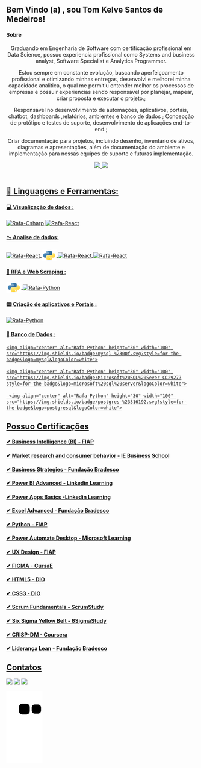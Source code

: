 ## Bem Vindo (a) , sou Tom Kelve Santos de Medeiros!
#### Sobre
<p align="center">Graduando em Engenharia de Software com certificação profissional em Data Science, possuo experiencia profissional como Systems and business analyst, Software Specialist e Analytics Programmer.</p>

<p align="center"> Estou sempre em constante evolução, buscando aperfeiçoamento profissional e otimizando minhas entregas, desenvolvi e melhorei minha capacidade analitica, o qual me permitiu entender melhor os processos de empresas e possuir experiencias sendo responsável por planejar, mapear, criar proposta e executar o projeto.; 
<p align="center">Responsável no desenvolvimento de automações, aplicativos, portais, chatbot, dashboards ,relatórios, ambientes e banco de dados ; Concepção de protótipo e testes de suporte, desenvolvimento de aplicações end-to-end.; </p>
<p align="center">Criar documentação para projetos, incluindo desenho, inventário de ativos, diagramas e apresentações, além de documentação do ambiente e implementação para nossas equipes de suporte e futuras implementação. </p>



<div align="center">
  <a href="https://github.com/TmKelve">
  <img height="180em" src="https://github-readme-stats.vercel.app/api?username=TomKelve&show_icons=true&theme=dark&include_all_commits=true&count_private=true"/>
  <img height="180em" src="https://github-readme-stats.vercel.app/api/top-langs/?username=TomKelve&layout=compact&langs_count=7&theme=dark"/>
</div>
<div style="display: inline_block"><br>

## 🚀 **Linguagens e Ferramentas:**
####  💻 Visualização de dados :
  <div <img align="center" alt="Rafa-React" height="30" width="50" src="https://raw.githubusercontent.com/devicons/devicon/master/icons/react/react-original.svg"> </div>
 
  <img align="center" alt="Rafa-Csharp" height="30" width="100" src="https://img.shields.io/badge/PowerBI-F2C811?style=for-the-badge&logo=Power%20BI&logoColor=white">
  <img align="center" alt="Rafa-React" height="30" width="100" src="https://img.shields.io/badge/Tableau-E97627?style=for-the-badge&logo=Tableau&logoColor=white"> 

####  📉 Analise de dados:
   <img align="center" alt="Rafa-React" height="30" width="50" src="https://img.shields.io/badge/R-276DC3?style=for-the-badge&logo=r&logoColor=white"> 
   <img align="center" alt="Rafa-Python" height="30" width="40" src="https://raw.githubusercontent.com/devicons/devicon/master/icons/python/python-original.svg">
   <img align="center" alt="Rafa-React" height="30" width="100" src="https://img.shields.io/badge/Pandas-2C2D72?style=for-the-badge&logo=pandas&logoColor=white">
   <img align="center" alt="Rafa-React" height="30" width="100" src="https://img.shields.io/badge/Numpy-777BB4?style=for-the-badge&logo=numpy&logoColor=white">

####  🤖 RPA e Web Scraping :
   <img align="center" alt="Rafa-Python" height="30" width="40" src="https://raw.githubusercontent.com/devicons/devicon/master/icons/python/python-original.svg">
   <img align="center" alt="Rafa-Python" height="30" width="30" src="https://img.icons8.com/officexs/452/microsoft-power-automate-2020.png">

####  📟 Criação de aplicativos e Portais : 
   <img align="center" alt="Rafa-Python" height="30" width="30" src="https://img.icons8.com/office/344/microsoft-power-apps.png">
 
####  🎲 Banco de Dados : 
    <img align="center" alt="Rafa-Python" height="30" width="100" src="https://img.shields.io/badge/mysql-%2300f.svg?style=for-the-badge&logo=mysql&logoColor=white">
    
    <img align="center" alt="Rafa-Python" height="30" width="100" src="https://img.shields.io/badge/Microsoft%20SQL%20Sever-CC2927?style=for-the-badge&logo=microsoft%20sql%20server&logoColor=white">
   
     <img align="center" alt="Rafa-Python" height="30" width="100" src="https://img.shields.io/badge/postgres-%23316192.svg?style=for-the-badge&logo=postgresql&logoColor=white">

## Possuo Certificações
#### ✔ Business Intelligence (BI) - FIAP
#### ✔ Market research and consumer behavior - IE Business School
#### ✔ Business Strategies - Fundação Bradesco
#### ✔ Power BI Advanced - Linkedin Learning
#### ✔ Power Apps Basics -Linkedin Learning
#### ✔ Excel Advanced - Fundação Bradesco
#### ✔ Python - FIAP
#### ✔ Power Automate Desktop - Microsoft Learning
#### ✔ UX Design - FIAP 
#### ✔ FIGMA - CursaE
#### ✔ HTML5 - DIO
#### ✔ CSS3 - DIO
#### ✔ Scrum Fundamentals - ScrumStudy
#### ✔ Six Sigma Yellow Belt - 6SigmaStudy
#### ✔ CRISP-DM - Coursera
#### ✔ Liderança Lean - Fundação Bradesco

</div>

<div> 

 ## Contatos
 
 <a href="https://discord.gg/wagxzStdcR" target="_blank"><img src="https://img.shields.io/badge/Discord-7289DA?style=for-the-badge&logo=discord&logoColor=white" target="_blank"></a> 
  <a href = "mailto:tomkelve2019@gmail.com"><img src="https://img.shields.io/badge/-Gmail-%23333?style=for-the-badge&logo=gmail&logoColor=white" target="_blank"></a>
  <a href="https://www.linkedin.com/in/tom-kelve/" target="_blank"><img src="https://img.shields.io/badge/-LinkedIn-%230077B5?style=for-the-badge&logo=linkedin&logoColor=white" target="_blank"></a> 
 
  ![Snake animation](https://github.com/rafaballerini/rafaballerini/blob/output/github-contribution-grid-snake.svg)
 
</div>
